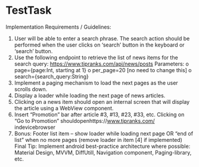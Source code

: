 # TestTask

Implementation Requirements / Guidelines:
1. User will be able to enter a search phrase. The search action should be performed when the user clicks on ‘search’ button in the keyboard or ‘search’ button.
2. Use the following endpoint to retrieve the list of news items for the search query:
https://www.tipranks.com/api/news/posts
Parameters:
o page={page:Int, starting at 1}
o per_page=20 [no need to change this] 
o search={search_query:String}
3. Implement a paging mechanism to load the next pages as the user scrolls down.
4. Display a loader while loading the next page of news articles.
5. Clicking on a news item should open an internal screen that will display the article using
a WebView component.
6. Insert “Promotion” bar after article #3, #13, #23, #33, etc. Clicking on “Go to Promotion”
shouldopenhttps://www.tipranks.com/ indevicebrowser
7. Bonus: Footer list item – show loader while loading next page OR “end of list” when no
more pages (remove loader in item [4] if implemented)
Final Tip: Implement android best-practice architecture where possible: Material Design, MVVM, DiffUtill, Navigation component, Paging-library, etc.

